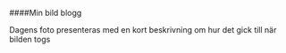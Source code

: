 ####Min bild blogg

Dagens foto presenteras med en kort beskrivning om hur det gick till när bilden togs
